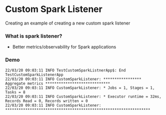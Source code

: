 # Custom Spark Listener

Creating an example of creating a new custom spark listener

### What is spark listener?

* Better metrics/observability for Spark applications

### Demo

```
22/03/20 09:03:11 INFO TestCustomSparkListnerApp$: End TestCustomSparkListenerApp
22/03/20 09:03:11 INFO CustomSparkListener: ***************** Aggregate metrics *****************************
22/03/20 09:03:11 INFO CustomSparkListener: * Jobs = 1, Stages = 1, Tasks = 8
22/03/20 09:03:11 INFO CustomSparkListener: * Executor runtime = 32ms, Records Read = 0, Records written = 0
22/03/20 09:03:11 INFO CustomSparkListener: *****************************************************************

```